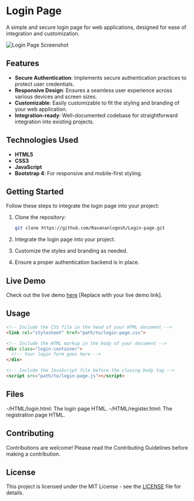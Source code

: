 # Login Page

A simple and secure login page for web applications, designed for ease of integration and customization.

![Login Page Screenshot](./images/screenshot.png)

## Features

- **Secure Authentication**: Implements secure authentication practices to protect user credentials.
- **Responsive Design**: Ensures a seamless user experience across various devices and screen sizes.
- **Customizable**: Easily customizable to fit the styling and branding of your web application.
- **Integration-ready**: Well-documented codebase for straightforward integration into existing projects.

## Technologies Used

- **HTML5**
- **CSS3**
- **JavaScript**
- **Bootstrap 4**: For responsive and mobile-first styling.

## Getting Started

Follow these steps to integrate the login page into your project:

1. Clone the repository:

    ```bash
    git clone https://github.com/Ravananlogesh/Login-page.git
    ```

2. Integrate the login page into your project.

3. Customize the styles and branding as needed.

4. Ensure a proper authentication backend is in place.

## Live Demo

Check out the live demo [here](#) [Replace with your live demo link].

## Usage

```html
<!-- Include the CSS file in the head of your HTML document -->
<link rel="stylesheet" href="path/to/login-page.css">

<!-- Include the HTML markup in the body of your document -->
<div class="login-container">
  <!-- Your login form goes here -->
</div>

<!-- Include the JavaScript file before the closing body tag -->
<script src="path/to/login-page.js"></script>

```
## Files
-/HTML/login.html: The login page HTML.
-/HTML/register.html: The registration page HTML.
## Contributing

Contributions are welcome! Please read the Contributing Guidelines before making a contribution.
## License

This project is licensed under the MIT License - see the [LICENSE](LICENSE) file for details.
